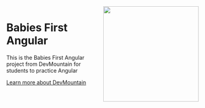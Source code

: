 <img src="https://devmounta.in/img/logowhiteblue.png" width="250" align="right">

Babies First Angular
==============

This is the Babies First Angular project from DevMountain for students to practice Angular

<a href="https://www.devmouna.in">Learn more about DevMountain</a>
